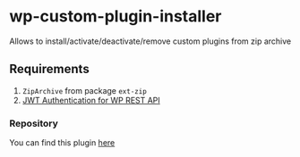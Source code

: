 # wp-custom-plugin-installer
Allows to install/activate/deactivate/remove custom plugins from zip archive

## Requirements
1. `ZipArchive` from package `ext-zip`
2. [JWT Authentication for WP REST API](https://uk.wordpress.org/plugins/jwt-authentication-for-wp-rest-api/)

### Repository
You can find this plugin [here](https://github.com/sawfly/wp-custom-plugin-installer)
